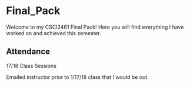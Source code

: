 # Final_Pack

Welcome to my CSCI2461 Final Pack! Here you will find everything I have worked on and achieved this semester.


## Attendance
17/18 Class Sessions

Emailed instructor prior to 1/17/18 class that I would be out.

